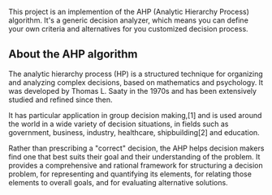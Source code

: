 This project is an implemention of the AHP (Analytic Hierarchy Process) algorithm. It's a generic decision analyzer, which means you can define your own criteria and alternatives for you customized decision process.

## About the AHP algorithm ##

The analytic hierarchy process (HP) is a structured technique for organizing and analyzing complex decisions, based on mathematics and psychology. It was developed by Thomas L. Saaty in the 1970s and has been extensively studied and refined since then.

It has particular application in group decision making,[1] and is used around the world in a wide variety of decision situations, in fields such as government, business, industry, healthcare, shipbuilding[2] and education.

Rather than prescribing a "correct" decision, the AHP helps decision makers find one that best suits their goal and their understanding of the problem. It provides a comprehensive and rational framework for structuring a decision problem, for representing and quantifying its elements, for relating those elements to overall goals, and for evaluating alternative solutions.
